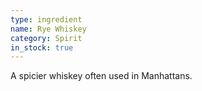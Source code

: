 ```yaml
---
type: ingredient
name: Rye Whiskey
category: Spirit
in_stock: true
---
```


A spicier whiskey often used in Manhattans.
